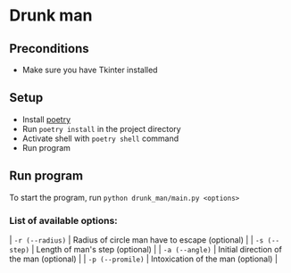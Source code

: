 # Drunk man

## Preconditions
- Make sure you have Tkinter installed

## Setup

- Install [poetry](https://python-poetry.org/docs/#installation)
- Run `poetry install` in the project directory
- Activate shell with `poetry shell` command
- Run program

## Run program

To start the program, run `python drunk_man/main.py <options>`

### List of available options:

| `-r (--radius)`  | Radius of circle man have to escape (optional) |
| `-s (--step)`    | Length of man's step (optional) |
| `-a (--angle)`   | Initial direction of the man (optional) |
| `-p (--promile)` | Intoxication of the man (optional) |